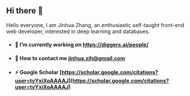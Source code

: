 ## Hi there 👋
Hello everyone, I am Jinhua Zhang, an enthusiastic self-taught front-end web developer, interested in deep learning and databases.

- #### 🔭 I’m currently working on https://diggers.ai/people/
- #### 👯 How to contact me jinhua.zjh@gmail.com
<!-- - #### 💬 phone 15117117428
- #### 📲 WeChat: New_Territory_HZH -->
<!--
- #### 🤔 personal homepage [https://nuanbaobao.github.io/](https://nuanbaobao.github.io/)
-->
- #### ⚡ Google Scholar [https://scholar.google.com/citations?user=tyYxiXoAAAAJ](https://scholar.google.com/citations?user=tyYxiXoAAAAJ)
<!--
**NuanBaobao/NuanBaobao** is a ✨ _special_ ✨ repository because its `README.md` (this file) appears on your GitHub profile.

Here are some ideas to get you started:

- 🔭 I’m currently working on ...
- 🌱 I’m currently learning ...
- 👯 I’m looking to collaborate on ...
- 🤔 I’m looking for help with ...
- 💬 Ask me about ...
- 📫 How to reach me: ...
- 😄 Pronouns: ...
- ⚡ Fun fact: ...
<!--
[![Top Langs](https://github-readme-stats.vercel.app/api/top-langs/?username=NuanBaobao&langs_count=8)](https://github.com/NuanBaobao/github-readme-stats)
[![Top Langs](https://github-readme-stats.vercel.app/api/top-langs/?username=NuanBaobao&exclude_repo=github-readme-stats,NuanBaobao.github.io)](https://github.com/NuanBaobao/github-readme-stats)
[![Top Langs](https://github-readme-stats.vercel.app/api/top-langs/?username=NuanBaobao&layout=compact)](https://github.com/NuanBaobao/github-readme-stats)




![NuanBaobao's GitHub stats](https://github-readme-stats.vercel.app/api?username=NuanBaobao&show_icons=true&theme=tokyonight&count_private=true) 
-->




